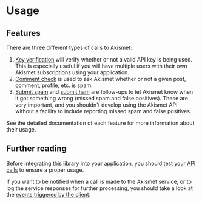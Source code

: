# Usage

## Features
There are three different types of calls to Akismet:

1. [Key verification](features/key_verification.md) will verify whether or not a valid API key is being used. This is especially useful if you will have multiple users with their own Akismet subscriptions using your application.
2. [Comment check](features/comment_check.md) is used to ask Akismet whether or not a given post, comment, profile, etc. is spam.
3. [Submit spam](features/submit_spam.md) and [submit ham](features/submit_ham.md) are follow-ups to let Akismet know when it got something wrong (missed spam and false positives). These are very important, and you shouldn't develop using the Akismet API without a facility to include reporting missed spam and false positives.

See the detailed documentation of each feature for more information about their usage.

## Further reading
Before integrating this library into your application, you should [test your API calls](advanced/testing.md) to ensure a proper usage.

If you want to be notified when a call is made to the Akismet service, or to log the service responses for further processing, you should take a look at the [events triggered by the client](advanced/events.md).
